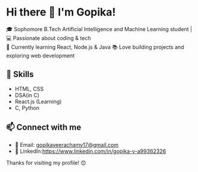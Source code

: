 # Hi there 👋 I'm Gopika!
🎓 Sophomore B.Tech Artificial Intelligence and Machine Learning student | 💻 Passionate about coding & tech  
🌱 Currently learning React, Node.js & Java
📚 Love building projects and exploring web development  

## 🚀 Skills
- HTML, CSS
- DSA(in C)
- React.js (Learning)
- C, Python

## 📫 Connect with me
- 📧 Email: gopikaveerachamy17@gmail.com
- 🔗 LinkedIn:https://www.linkedin.com/in/gopika-v-a99362326

Thanks for visiting my profile! 😊

